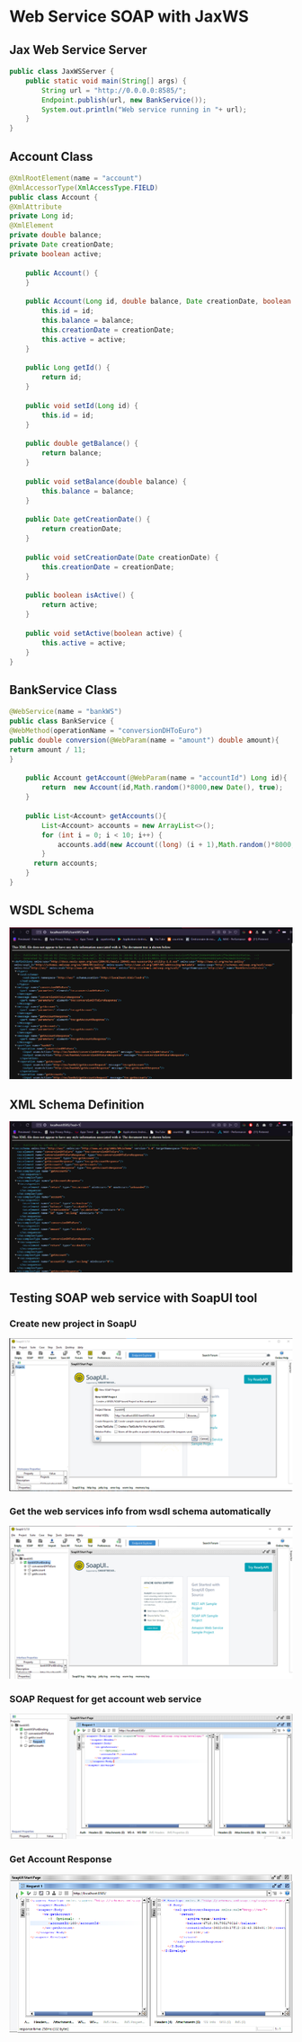 # Web Service SOAP with JaxWS

## Jax Web Service Server
```java
public class JaxWSServer {
    public static void main(String[] args) {
        String url = "http://0.0.0.0:8585/";
        Endpoint.publish(url, new BankService());
        System.out.println("Web service running in "+ url);
    }
}
``` 

## Account Class

```java
@XmlRootElement(name = "account")
@XmlAccessorType(XmlAccessType.FIELD)
public class Account {
@XmlAttribute
private Long id;
@XmlElement
private double balance;
private Date creationDate;
private boolean active;

    public Account() {
    }

    public Account(Long id, double balance, Date creationDate, boolean active) {
        this.id = id;
        this.balance = balance;
        this.creationDate = creationDate;
        this.active = active;
    }

    public Long getId() {
        return id;
    }

    public void setId(Long id) {
        this.id = id;
    }

    public double getBalance() {
        return balance;
    }

    public void setBalance(double balance) {
        this.balance = balance;
    }

    public Date getCreationDate() {
        return creationDate;
    }

    public void setCreationDate(Date creationDate) {
        this.creationDate = creationDate;
    }

    public boolean isActive() {
        return active;
    }

    public void setActive(boolean active) {
        this.active = active;
    }
}
``` 

## BankService Class
```java
@WebService(name = "bankWS")
public class BankService {
@WebMethod(operationName = "conversionDHToEuro")
public double conversion(@WebParam(name = "amount") double amount){
return amount / 11;
}

    public Account getAccount(@WebParam(name = "accountId") Long id){
        return  new Account(id,Math.random()*8000,new Date(), true);
    }

    public List<Account> getAccounts(){
        List<Account> accounts = new ArrayList<>();
        for (int i = 0; i < 10; i++) {
            accounts.add(new Account((long) (i + 1),Math.random()*8000,new Date(), true));
        }
      return accounts;
    }
}
``` 

## WSDL Schema

![WSDL Schema](./ressources/wsdl1.png)

## XML Schema Definition

![XML Schema Definition](./ressources/xsd.png)

## Testing SOAP web service with SoapUI tool

### Create new project in SoapU

![Create new project in SoapU](./ressources/createProject.png)

### Get the web services info from wsdl schema automatically

![Get the web services info from wsdl schema automatically](./ressources/getWSInfo.png)

### SOAP Request for get account web service

![SOAP Request for get account web service](./ressources/soapRequestGetAccount.png)

### Get Account Response 

![Get Account Response](./ressources/getAccountResponse.png)

